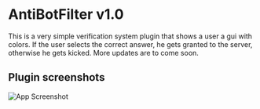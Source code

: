 
# AntiBotFilter v1.0

This is a very simple verification system plugin that shows a user a gui with colors. If the user selects the correct answer, he gets granted to the server, otherwise he gets kicked. More updates are to come soon.

## Plugin screenshots

![App Screenshot](https://user-images.githubusercontent.com/55412636/142719687-219e5cc6-16df-455b-bb08-dcd595933bb2.png)

